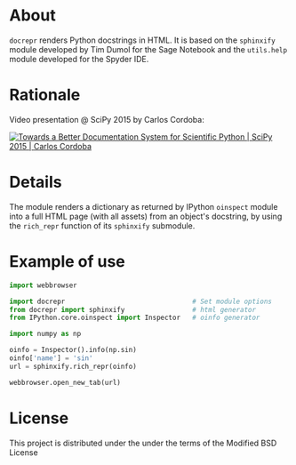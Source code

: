 # About

`docrepr` renders Python docstrings in HTML. It is based on the `sphinxify`
module developed by Tim Dumol for the Sage Notebook and the `utils.help`
module developed for the Spyder IDE.

# Rationale

Video presentation @ SciPy 2015 by Carlos Cordoba:

[![Towards a Better Documentation System for Scientific Python | SciPy 2015 | Carlos Cordoba ](http://img.youtube.com/vi/q0r7FsDZU9s/0.jpg)](http://www.youtube.com/watch?v=q0r7FsDZU9s)

# Details

The module renders a dictionary as returned by IPython `oinspect` module
into a full HTML page (with all assets) from an object's docstring, by
using the `rich_repr` function of its `sphinxify` submodule.

# Example of use

```python
import webbrowser

import docrepr                                # Set module options
from docrepr import sphinxify                 # html generator
from IPython.core.oinspect import Inspector   # oinfo generator

import numpy as np

oinfo = Inspector().info(np.sin)
oinfo['name'] = 'sin'
url = sphinxify.rich_repr(oinfo)

webbrowser.open_new_tab(url)
```

# License

This project is distributed under the under the terms of the Modified BSD
License
